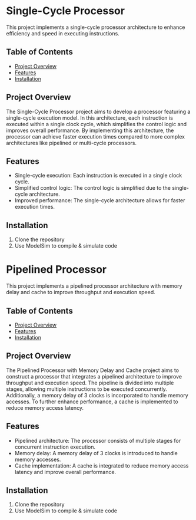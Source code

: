 # Single-Cycle Processor

This project implements a single-cycle processor architecture to enhance efficiency and speed in executing instructions.

## Table of Contents
- [Project Overview](#project-overview)
- [Features](#features)
- [Installation](#installation)


## Project Overview

The Single-Cycle Processor project aims to develop a processor featuring a single-cycle execution model. In this architecture, each instruction is executed within a single clock cycle, which simplifies the control logic and improves overall performance. By implementing this architecture, the processor can achieve faster execution times compared to more complex architectures like pipelined or multi-cycle processors.

## Features

- Single-cycle execution: Each instruction is executed in a single clock cycle.
- Simplified control logic: The control logic is simplified due to the single-cycle architecture.
- Improved performance: The single-cycle architecture allows for faster execution times.

## Installation

1. Clone the repository
2. Use ModelSim to compile & simulate code

# Pipelined Processor

This project implements a pipelined processor architecture with memory delay and cache to improve throughput and execution speed.

## Table of Contents
- [Project Overview](#project-overview)
- [Features](#features)
- [Installation](#installation)

## Project Overview

The Pipelined Processor with Memory Delay and Cache project aims to construct a processor that integrates a pipelined architecture to improve throughput and execution speed. The pipeline is divided into multiple stages, allowing multiple instructions to be executed concurrently. Additionally, a memory delay of 3 clocks is incorporated to handle memory accesses. To further enhance performance, a cache is implemented to reduce memory access latency.

## Features

- Pipelined architecture: The processor consists of multiple stages for concurrent instruction execution.
- Memory delay: A memory delay of 3 clocks is introduced to handle memory accesses.
- Cache implementation: A cache is integrated to reduce memory access latency and improve overall performance.

## Installation

1. Clone the repository
2. Use ModelSim to compile & simulate code
